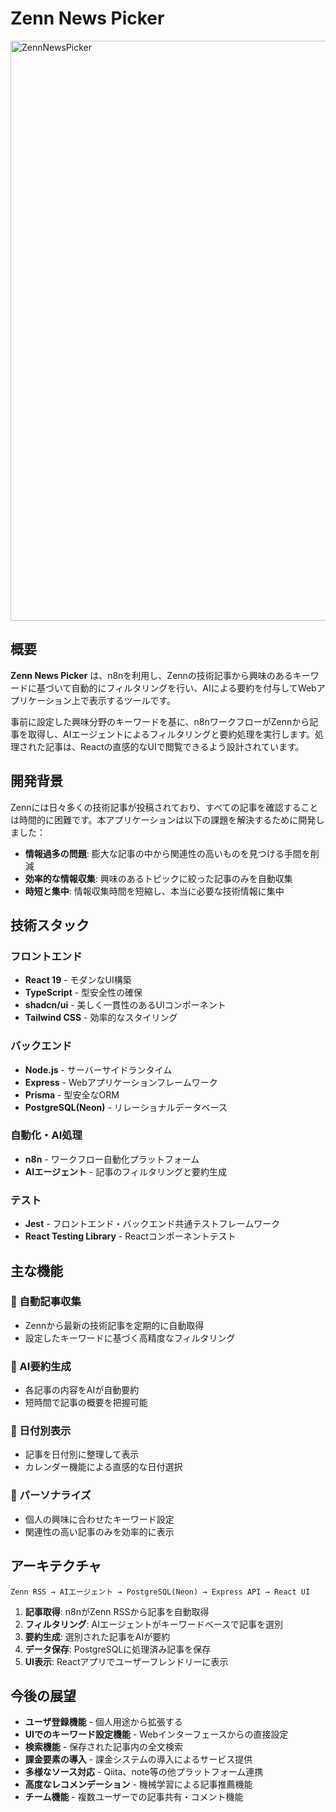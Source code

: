 # Zenn News Picker
<img width="1920" height="928" alt="ZennNewsPicker" src="https://github.com/user-attachments/assets/da474f7b-be76-494c-baab-c462958d500f" />

## 概要

**Zenn News Picker** は、n8nを利用し、Zennの技術記事から興味のあるキーワードに基づいて自動的にフィルタリングを行い、AIによる要約を付与してWebアプリケーション上で表示するツールです。

事前に設定した興味分野のキーワードを基に、n8nワークフローがZennから記事を取得し、AIエージェントによるフィルタリングと要約処理を実行します。処理された記事は、Reactの直感的なUIで閲覧できるよう設計されています。

## 開発背景

Zennには日々多くの技術記事が投稿されており、すべての記事を確認することは時間的に困難です。本アプリケーションは以下の課題を解決するために開発しました：

- **情報過多の問題**: 膨大な記事の中から関連性の高いものを見つける手間を削減
- **効率的な情報収集**: 興味のあるトピックに絞った記事のみを自動収集
- **時短と集中**: 情報収集時間を短縮し、本当に必要な技術情報に集中

## 技術スタック

### フロントエンド
- **React 19** - モダンなUI構築
- **TypeScript** - 型安全性の確保
- **shadcn/ui** - 美しく一貫性のあるUIコンポーネント
- **Tailwind CSS** - 効率的なスタイリング

### バックエンド
- **Node.js** - サーバーサイドランタイム
- **Express** - Webアプリケーションフレームワーク
- **Prisma** - 型安全なORM
- **PostgreSQL(Neon)** - リレーショナルデータベース

### 自動化・AI処理
- **n8n** - ワークフロー自動化プラットフォーム
- **AIエージェント** - 記事のフィルタリングと要約生成

### テスト
- **Jest** - フロントエンド・バックエンド共通テストフレームワーク
- **React Testing Library** - Reactコンポーネントテスト

## 主な機能

### 🔄 自動記事収集
- Zennから最新の技術記事を定期的に自動取得
- 設定したキーワードに基づく高精度なフィルタリング

### 🤖 AI要約生成
- 各記事の内容をAIが自動要約
- 短時間で記事の概要を把握可能

### 📅 日付別表示
- 記事を日付別に整理して表示
- カレンダー機能による直感的な日付選択

### 🎯 パーソナライズ
- 個人の興味に合わせたキーワード設定
- 関連性の高い記事のみを効率的に表示

## アーキテクチャ

```
Zenn RSS → AIエージェント → PostgreSQL(Neon) → Express API → React UI
```

1. **記事取得**: n8nがZenn RSSから記事を自動取得
2. **フィルタリング**: AIエージェントがキーワードベースで記事を選別
3. **要約生成**: 選別された記事をAIが要約
4. **データ保存**: PostgreSQLに処理済み記事を保存
5. **UI表示**: Reactアプリでユーザーフレンドリーに表示

## 今後の展望
- **ユーザ登録機能** - 個人用途から拡張する
- **UIでのキーワード設定機能** - Webインターフェースからの直接設定
- **検索機能** - 保存された記事内の全文検索
- **課金要素の導入** - 課金システムの導入によるサービス提供
- **多様なソース対応** - Qiita、note等の他プラットフォーム連携
- **高度なレコメンデーション** - 機械学習による記事推薦機能
- **チーム機能** - 複数ユーザーでの記事共有・コメント機能


